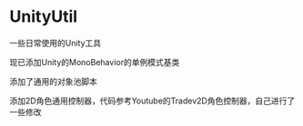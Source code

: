 # UnityUtil
一些日常使用的Unity工具

现已添加Unity的MonoBehavior的单例模式基类

添加了通用的对象池脚本

添加2D角色通用控制器，代码参考Youtube的Tradev2D角色控制器，自己进行了一些修改
